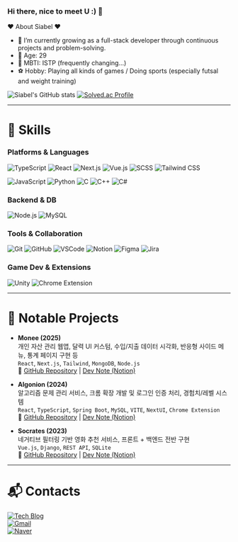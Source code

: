 ### Hi there, nice to meet U :) 👋

:heart: About Siabel :heart:

- 🌱 I’m currently growing as a full-stack developer through continuous projects and problem-solving.
- 🧑 Age: 29
- 🧠 MBTI: ISTP (frequently changing...)
- ⚽ Hobby: Playing all kinds of games / Doing sports (especially futsal and weight training)

![Siabel's GitHub stats](https://github-readme-stats.vercel.app/api?username=Siabel&show_icons=true&theme=dark)
[![Solved.ac Profile](https://mazassumnida.wtf/api/v2/generate_badge?boj=jwj970802)](https://solved.ac/jwj970802/)

---

# 💪 Skills

### Platforms & Languages
![TypeScript](https://img.shields.io/badge/TypeScript-3178C6.svg?&style=for-the-badge&logo=TypeScript&logoColor=white)
![React](https://img.shields.io/badge/React-61DAFB.svg?&style=for-the-badge&logo=React&logoColor=white)
![Next.js](https://img.shields.io/badge/Next.js-000000.svg?&style=for-the-badge&logo=next.js&logoColor=white)
![Vue.js](https://img.shields.io/badge/Vue.js-4FC08D.svg?&style=for-the-badge&logo=vue.js&logoColor=white)
![SCSS](https://img.shields.io/badge/SCSS-CC6699.svg?&style=for-the-badge&logo=Sass&logoColor=white)
![Tailwind CSS](https://img.shields.io/badge/Tailwind_CSS-38B2AC.svg?&style=for-the-badge&logo=tailwind-css&logoColor=white)

![JavaScript](https://img.shields.io/badge/JavaScript-F7DF1E.svg?&style=for-the-badge&logo=JavaScript&logoColor=black)
![Python](https://img.shields.io/badge/Python-3776AB.svg?&style=for-the-badge&logo=Python&logoColor=white)
![C](https://img.shields.io/badge/C-A8B9CC.svg?&style=for-the-badge&logo=C&logoColor=white)
![C++](https://img.shields.io/badge/C++-00599C.svg?&style=for-the-badge&logo=Cplusplus&logoColor=white)
![C#](https://img.shields.io/badge/CSharp-239120.svg?&style=for-the-badge&logo=csharp&logoColor=white)

### Backend & DB
![Node.js](https://img.shields.io/badge/Node.js-339933.svg?&style=for-the-badge&logo=Node.js&logoColor=white)
![MySQL](https://img.shields.io/badge/MySQL-4479A1.svg?&style=for-the-badge&logo=MySQL&logoColor=white)

### Tools & Collaboration
![Git](https://img.shields.io/badge/Git-F05032.svg?&style=for-the-badge&logo=Git&logoColor=white)
![GitHub](https://img.shields.io/badge/GitHub-181717.svg?&style=for-the-badge&logo=github&logoColor=white)
![VSCode](https://img.shields.io/badge/VS_Code-007ACC.svg?&style=for-the-badge&logo=visual-studio-code&logoColor=white)
![Notion](https://img.shields.io/badge/Notion-000000.svg?&style=for-the-badge&logo=notion&logoColor=white)
![Figma](https://img.shields.io/badge/Figma-F24E1E.svg?&style=for-the-badge&logo=figma&logoColor=white)
![Jira](https://img.shields.io/badge/Jira-0052CC.svg?&style=for-the-badge&logo=Jira&logoColor=white)

### Game Dev & Extensions
![Unity](https://img.shields.io/badge/Unity-000000.svg?&style=for-the-badge&logo=unity&logoColor=white)
![Chrome Extension](https://img.shields.io/badge/Chrome_Extension-4285F4.svg?&style=for-the-badge&logo=googlechrome&logoColor=white)

---

# 🔧 Notable Projects
- **Monee (2025)**  
  개인 자산 관리 웹앱, 달력 UI 커스텀, 수입/지출 데이터 시각화, 반응형 사이드 메뉴, 통계 페이지 구현 등  
  `React`, `Next.js`, `Tailwind`, `MongoDB`, `Node.js`  
  🔗 [GitHub Repository](https://github.com/nastorond/monee) | [Dev Note (Notion)](https://imaginary-editor-57f.notion.site/Monee-1ca842b2e8b18036b339e153f66ae425?pvs=4)

- **Algonion (2024)**  
  알고리즘 문제 관리 서비스, 크롬 확장 개발 및 로그인 인증 처리, 경험치/레벨 시스템  
  `React`, `TypeScript`, `Spring Boot`, `MySQL`, `VITE`, `NextUI`, `Chrome Extension`  
  🔗 [GitHub Repository](https://github.com/Siabel/Algonion) | [Dev Note (Notion)](https://imaginary-editor-57f.notion.site/Algonion-6aa20dea7a7644998417a75cef492793?pvs=4)

- **Socrates (2023)**  
  네거티브 필터링 기반 영화 추천 서비스, 프론트 + 백엔드 전반 구현  
  `Vue.js`, `Django`, `REST API`, `SQLite`  
  🔗 [GitHub Repository](https://github.com/Siabel/Socrates) | [Dev Note (Notion)](https://imaginary-editor-57f.notion.site/Socrates-4a27e47028c44efabab916466a4fca59?pvs=4)

---

# :mailbox_with_mail: Contacts

[![Tech Blog](https://img.shields.io/badge/-Tech%20blog-black?style=flat-square&logo=github&link=https://bels-log.tistory.com)](https://bels-log.tistory.com)  
[![Gmail](https://img.shields.io/badge/Gmail-d14836?style=flat-square&logo=Gmail&logoColor=white&link=mailto:jwj970802@gmail.com)](mailto:jwj970802@gmail.com)  
[![Naver](https://img.shields.io/badge/Naver-03C75A?style=flat-square&logo=Naver&logoColor=white&link=mailto:ichimi97@naver.com)](mailto:ichimi97@naver.com)

<!--
**Siabel/Siabel** is a ✨ _special_ ✨ repository because its `README.md` (this file) appears on your GitHub profile.

Here are some ideas to get you started:

- 🔭 I’m currently working on ...
- 🌱 I’m currently learning ...
- 👯 I’m looking to collaborate on ...
- 🤔 I’m looking for help with ...
- 💬 Ask me about ...
- 📫 How to reach me: ...
- 😄 Pronouns: ...
- ⚡ Fun fact: ...
-->
